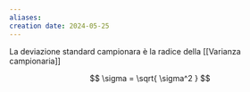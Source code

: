 ```yaml
---
aliases: 
creation date: 2024-05-25
---
```


La deviazione standard campionara è la radice della [[Varianza campionaria]]

$$ \sigma = \sqrt{ \sigma^2 } $$